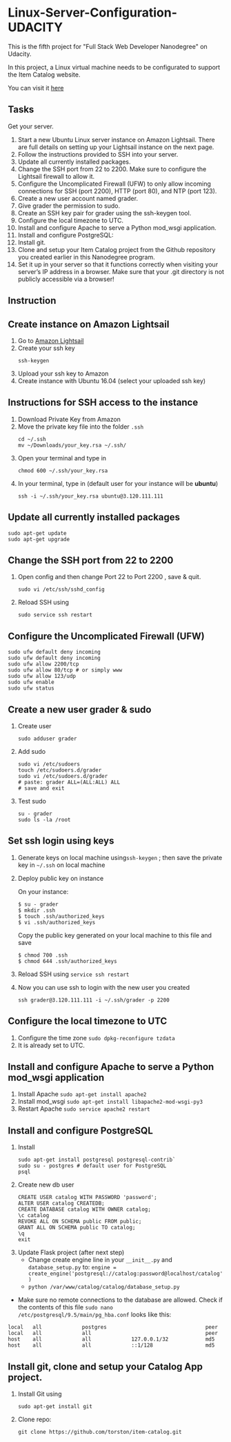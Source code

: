# Linux-Server-Configuration-UDACITY
This is the fifth project for "Full Stack Web Developer Nanodegree" on Udacity. 

In this project, a Linux virtual machine needs to be configurated to support the Item Catalog website.

You can visit it [here](http://dev.project.com.3.120.111.111.xip.io/)

## Tasks
Get your server.
1. Start a new Ubuntu Linux server instance on Amazon Lightsail. There are full details on setting up your Lightsail instance on the next page.
2. Follow the instructions provided to SSH into your server.
3. Update all currently installed packages.
4. Change the SSH port from 22 to 2200. Make sure to configure the Lightsail firewall to allow it.
5. Configure the Uncomplicated Firewall (UFW) to only allow incoming connections for SSH (port 2200), HTTP (port 80), and NTP (port 123).
6. Create a new user account named grader.
7. Give grader the permission to sudo.
8. Create an SSH key pair for grader using the ssh-keygen tool.
9. Configure the local timezone to UTC.
10. Install and configure Apache to serve a Python mod_wsgi application.
11. Install and configure PostgreSQL:
12. Install git.
13. Clone and setup your Item Catalog project from the Github repository you created earlier in this Nanodegree program.
14. Set it up in your server so that it functions correctly when visiting your server’s IP address in a browser. Make sure that your .git directory is not publicly accessible via a browser!

## Instruction

## Create instance on Amazon Lightsail
1. Go to [Amazon Lightsail](https://lightsail.aws.amazon.com/)
2. Create your ssh key
    ```
    ssh-keygen
    ```
3. Upload your ssh key to Amazon
4. Create instance with Ubuntu 16.04 (select your uploaded ssh key)

## Instructions for SSH access to the instance
1. Download Private Key from Amazon
2. Move the private key file into the folder `.ssh`
	```
	cd ~/.ssh
	mv ~/Downloads/your_key.rsa ~/.ssh/
	```
3. Open your terminal and type in
	```
	chmod 600 ~/.ssh/your_key.rsa
	```
4. In your terminal, type in (default user for your instance will be **ubuntu**) 
	```
	ssh -i ~/.ssh/your_key.rsa ubuntu@3.120.111.111
	```
	
## Update all currently installed packages

```
sudo apt-get update
sudo apt-get upgrade
```
## Change the SSH port from 22 to 2200
1. Open config and then change Port 22 to Port 2200 , save & quit.
    ```
    sudo vi /etc/ssh/sshd_config
    ```
2. Reload SSH using 
    ```
    sudo service ssh restart
    ```

## Configure the Uncomplicated Firewall (UFW)
    sudo ufw default deny incoming
    sudo ufw default deny incoming
	sudo ufw allow 2200/tcp
	sudo ufw allow 80/tcp # or simply www
	sudo ufw allow 123/udp
	sudo ufw enable
	sudo ufw status
	
## Create a new user grader & sudo

1. Create user
    ```
    sudo adduser grader
    ```
2. Add sudo
    ```
    sudo vi /etc/sudoers
    touch /etc/sudoers.d/grader
    sudo vi /etc/sudoers.d/grader
    # paste: grader ALL=(ALL:ALL) ALL
    # save and exit
    ```
3. Test sudo
    ```
    su - grader
    sudo ls -la /root
    ``` 

## Set ssh login using keys
1. Generate keys on local machine using`ssh-keygen` ; then save the private key in `~/.ssh` on local machine
2. Deploy public key on instance

	On your instance:
	```
	$ su - grader
	$ mkdir .ssh
	$ touch .ssh/authorized_keys
	$ vi .ssh/authorized_keys
	```
	Copy the public key generated on your local machine to this file and save
	```
	$ chmod 700 .ssh
	$ chmod 644 .ssh/authorized_keys
	```
	
3. Reload SSH using `service ssh restart`
4. Now you can use ssh to login with the new user you created

	```
	ssh grader@3.120.111.111 -i ~/.ssh/grader -p 2200
	```
 
## Configure the local timezone to UTC
1. Configure the time zone `sudo dpkg-reconfigure tzdata`
2. It is already set to UTC.

## Install and configure Apache to serve a Python mod_wsgi application
1. Install Apache `sudo apt-get install apache2`
2. Install mod_wsgi `sudo apt-get install libapache2-mod-wsgi-py3`
3. Restart Apache `sudo service apache2 restart`

## Install and configure PostgreSQL
1. Install 
    ```
    sudo apt-get install postgresql postgresql-contrib`
    sudo su - postgres # default user for PostgreSQL
    psql
    ```
2. Create new db user
    ```
    CREATE USER catalog WITH PASSWORD 'password';
    ALTER USER catalog CREATEDB;
    CREATE DATABASE catalog WITH OWNER catalog;
    \c catalog
    REVOKE ALL ON SCHEMA public FROM public;
    GRANT ALL ON SCHEMA public TO catalog;
    \q
    exit
    ```
3. Update Flask project (after next step)
    - Change create engine line in your `__init__.py` and `database_setup.py` to: 
    `engine = create_engine('postgresql://catalog:password@localhost/catalog')`
    - `python /var/www/catalog/catalog/database_setup.py`
- Make sure no remote connections to the database are allowed. 
Check if the contents of this file `sudo nano /etc/postgresql/9.5/main/pg_hba.conf` looks like this:
```
local   all             postgres                                peer
local   all             all                                     peer
host    all             all             127.0.0.1/32            md5
host    all             all             ::1/128                 md5
```
 
## Install git, clone and setup your Catalog App project.
1. Install Git using 
    ```
    sudo apt-get install git
    ```
2. Clone repo:
    ```
    git clone https://github.com/torston/item-catalog.git
    ```